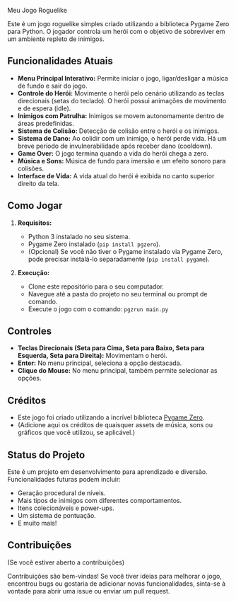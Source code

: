 Meu Jogo Roguelike 

Este é um jogo roguelike simples criado utilizando a biblioteca Pygame Zero para Python. O jogador controla um herói com o objetivo de sobreviver em um ambiente repleto de inimigos.

## Funcionalidades Atuais

* **Menu Principal Interativo:** Permite iniciar o jogo, ligar/desligar a música de fundo e sair do jogo.
* **Controle do Herói:** Movimente o herói pelo cenário utilizando as teclas direcionais (setas do teclado). O herói possui animações de movimento e de espera (idle).
* **Inimigos com Patrulha:** Inimigos se movem autonomamente dentro de áreas predefinidas.
* **Sistema de Colisão:** Detecção de colisão entre o herói e os inimigos.
* **Sistema de Dano:** Ao colidir com um inimigo, o herói perde vida. Há um breve período de invulnerabilidade após receber dano (cooldown).
* **Game Over:** O jogo termina quando a vida do herói chega a zero.
* **Música e Sons:** Música de fundo para imersão e um efeito sonoro para colisões.
* **Interface de Vida:** A vida atual do herói é exibida no canto superior direito da tela.

## Como Jogar

1.  **Requisitos:**
    * Python 3 instalado no seu sistema.
    * Pygame Zero instalado (`pip install pgzero`).
    * (Opcional) Se você não tiver o Pygame instalado via Pygame Zero, pode precisar instalá-lo separadamente (`pip install pygame`).

2.  **Execução:**
    * Clone este repositório para o seu computador.
    * Navegue até a pasta do projeto no seu terminal ou prompt de comando.
    * Execute o jogo com o comando: `pgzrun main.py`

## Controles

* **Teclas Direcionais (Seta para Cima, Seta para Baixo, Seta para Esquerda, Seta para Direita):** Movimentam o herói.
* **Enter:** No menu principal, seleciona a opção destacada.
* **Clique do Mouse:** No menu principal, também permite selecionar as opções.

## Créditos

* Este jogo foi criado utilizando a incrível biblioteca [Pygame Zero](https://pygame-zero.readthedocs.io/en/stable/).
* (Adicione aqui os créditos de quaisquer assets de música, sons ou gráficos que você utilizou, se aplicável.)

## Status do Projeto

Este é um projeto em desenvolvimento para aprendizado e diversão. Funcionalidades futuras podem incluir:

* Geração procedural de níveis.
* Mais tipos de inimigos com diferentes comportamentos.
* Itens colecionáveis e power-ups.
* Um sistema de pontuação.
* E muito mais!

## Contribuições

(Se você estiver aberto a contribuições)

Contribuições são bem-vindas! Se você tiver ideias para melhorar o jogo, encontrou bugs ou gostaria de adicionar novas funcionalidades, sinta-se à vontade para abrir uma issue ou enviar um pull request.
